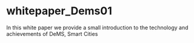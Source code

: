 # whitepaper_Dems01
In this white paper we provide a small introduction to the technology and achievements of DeMS, Smart Cities
